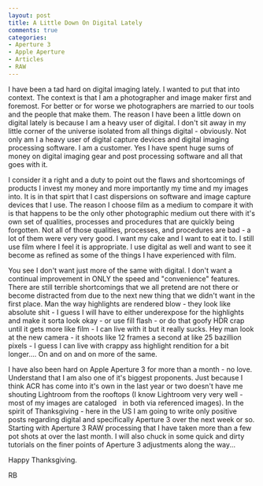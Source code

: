 ```yaml
---
layout: post
title: A Little Down On Digital Lately
comments: true
categories:
- Aperture 3
- Apple Aperture
- Articles
- RAW
---
```

I have been a tad hard on digital imaging lately. I wanted to put that into context. The context is that I am a photographer and image maker first and foremost. For better or for worse we photographers are married to our tools and the people that make them. The reason I have been a little down on digital lately is because I am a heavy user of digital. I don't sit away in my little corner of the universe isolated from all things digital - obviously. Not only am I a heavy user of digital capture devices and digital imaging processing software. I am a customer. Yes I have spent huge sums of money on digital imaging gear and post processing software and all that goes with it.

I consider it a right and a duty to point out the flaws and shortcomings of products I invest my money and more importantly my time and my images into. It is in that spirt that I cast dispersions on software and image capture devices that I use. The reason I choose film as a medium to compare it with is that happens to be the only other photographic medium out there with it's own set of qualities, processes and procedures that are quickly being forgotten. Not all of those qualities, processes, and procedures are bad - a lot of them were very very good. I want my cake and I want to eat it to. I still use film where I feel it is appropriate. I use digital as well and want to see it become as refined as some of the things I have experienced with film.

You see I don't want just more of the same with digital. I don't want a continual improvement in ONLY the speed and "convenience" features. There are still terrible shortcomings that we all pretend are not there or become distracted from due to the next new thing that we didn't want in the first place. Man the way highlights are rendered blow - they look like absolute shit - I guess I will have to either underexpose for the highlights and make it sorta look okay - or use fill flash - or do that goofy HDR crap until it gets more like film - I can live with it but it really sucks. Hey man look at the new camera - it shoots like 12 frames a second at like 25 bazillion pixels - I guess I can live with crappy ass highlight rendition for a bit longer.... On and on and on more of the same.

I have also been hard on Apple Aperture 3 for more than a month - no love. Understand that I am also one of it's biggest proponents. Just because I think ACR has come into it's own in the last year or two doesn't have me shouting Lightroom from the rooftops (I know Lightroom very very well - most of my images are cataloged   in both via referenced images). In the spirit of Thanksgiving - here in the US I am going to write only positive posts regarding digital and specifically Aperture 3 over the next week or so. Starting with Aperture 3 RAW processing that I have taken more than a few pot shots at over the last month. I will also chuck in some quick and dirty tutorials on the finer points of Aperture 3 adjustments along the way...

Happy Thanksgiving.

RB